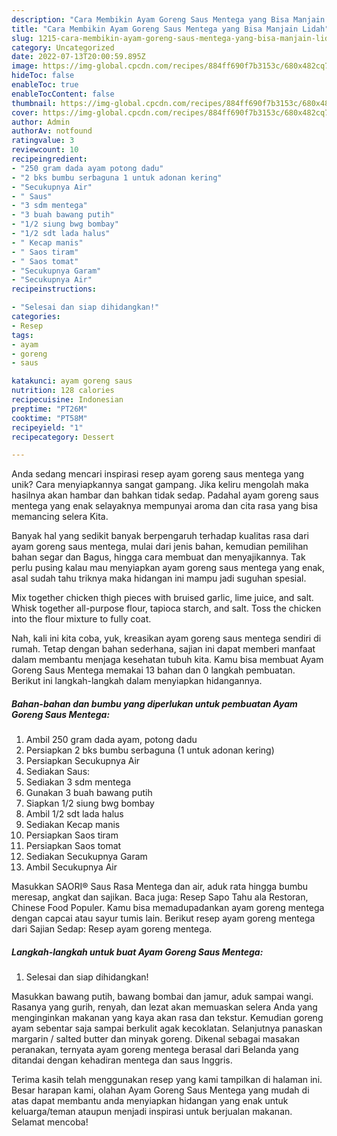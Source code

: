 ```yaml
---
description: "Cara Membikin Ayam Goreng Saus Mentega yang Bisa Manjain Lidah"
title: "Cara Membikin Ayam Goreng Saus Mentega yang Bisa Manjain Lidah"
slug: 1215-cara-membikin-ayam-goreng-saus-mentega-yang-bisa-manjain-lidah
category: Uncategorized
date: 2022-07-13T20:00:59.895Z
image: https://img-global.cpcdn.com/recipes/884ff690f7b3153c/680x482cq70/ayam-goreng-saus-mentega-foto-resep-utama.jpg
hideToc: false
enableToc: true
enableTocContent: false
thumbnail: https://img-global.cpcdn.com/recipes/884ff690f7b3153c/680x482cq70/ayam-goreng-saus-mentega-foto-resep-utama.jpg
cover: https://img-global.cpcdn.com/recipes/884ff690f7b3153c/680x482cq70/ayam-goreng-saus-mentega-foto-resep-utama.jpg
author: Admin
authorAv: notfound
ratingvalue: 3
reviewcount: 10
recipeingredient:
- "250 gram dada ayam potong dadu"
- "2 bks bumbu serbaguna 1 untuk adonan kering"
- "Secukupnya Air"
- " Saus"
- "3 sdm mentega"
- "3 buah bawang putih"
- "1/2 siung bwg bombay"
- "1/2 sdt lada halus"
- " Kecap manis"
- " Saos tiram"
- " Saos tomat"
- "Secukupnya Garam"
- "Secukupnya Air"
recipeinstructions:

- "Selesai dan siap dihidangkan!"
categories:
- Resep
tags:
- ayam
- goreng
- saus

katakunci: ayam goreng saus 
nutrition: 128 calories
recipecuisine: Indonesian
preptime: "PT26M"
cooktime: "PT58M"
recipeyield: "1"
recipecategory: Dessert

---
```





Anda sedang mencari inspirasi resep ayam goreng saus mentega yang unik? Cara menyiapkannya sangat gampang. Jika keliru mengolah maka hasilnya akan hambar dan bahkan tidak sedap. Padahal ayam goreng saus mentega yang enak selayaknya mempunyai aroma dan cita rasa yang bisa memancing selera Kita.





Banyak hal yang sedikit banyak berpengaruh terhadap kualitas rasa dari ayam goreng saus mentega, mulai dari jenis bahan, kemudian pemilihan bahan segar dan Bagus, hingga cara membuat dan menyajikannya. Tak perlu pusing kalau mau menyiapkan ayam goreng saus mentega yang enak,      asal sudah tahu triknya maka hidangan ini mampu jadi suguhan spesial.














Mix together chicken thigh pieces with bruised garlic, lime juice, and salt. Whisk together all-purpose flour, tapioca starch, and salt. Toss the chicken into the flour mixture to fully coat.






Nah, kali ini kita coba, yuk, kreasikan ayam goreng saus mentega sendiri di rumah. Tetap dengan bahan sederhana, sajian ini dapat memberi manfaat dalam membantu menjaga kesehatan tubuh kita. Kamu bisa membuat Ayam Goreng Saus Mentega memakai 13 bahan dan 0 langkah pembuatan. Berikut ini langkah-langkah dalam menyiapkan hidangannya.

<!--inarticleads1-->

##### Bahan-bahan dan bumbu yang diperlukan untuk pembuatan Ayam Goreng Saus Mentega:

1. Ambil 250 gram dada ayam, potong dadu
1. Persiapkan 2 bks bumbu serbaguna (1 untuk adonan kering)
1. Persiapkan Secukupnya Air
1. Sediakan  Saus:
1. Sediakan 3 sdm mentega
1. Gunakan 3 buah bawang putih
1. Siapkan 1/2 siung bwg bombay
1. Ambil 1/2 sdt lada halus
1. Sediakan  Kecap manis
1. Persiapkan  Saos tiram
1. Persiapkan  Saos tomat
1. Sediakan Secukupnya Garam
1. Ambil Secukupnya Air


Masukkan SAORI® Saus Rasa Mentega dan air, aduk rata hingga bumbu meresap, angkat dan sajikan. Baca juga: Resep Sapo Tahu ala Restoran, Chinese Food Populer. Kamu bisa memadupadankan ayam goreng mentega dengan capcai atau sayur tumis lain. Berikut resep ayam goreng mentega dari Sajian Sedap: Resep ayam goreng mentega. 

<!--inarticleads2-->

##### Langkah-langkah untuk buat Ayam Goreng Saus Mentega:


1. Selesai dan siap dihidangkan!

Masukkan bawang putih, bawang bombai dan jamur, aduk sampai wangi. Rasanya yang gurih, renyah, dan lezat akan memuaskan selera Anda yang menginginkan makanan yang kaya akan rasa dan tekstur. Kemudian goreng ayam sebentar saja sampai berkulit agak kecoklatan. Selanjutnya panaskan margarin / salted butter dan minyak goreng. Dikenal sebagai masakan peranakan, ternyata ayam goreng mentega berasal dari Belanda yang ditandai dengan kehadiran mentega dan saus Inggris. 

Terima kasih telah menggunakan resep yang kami tampilkan di halaman ini. Besar harapan kami, olahan Ayam Goreng Saus Mentega yang mudah di atas dapat membantu anda menyiapkan hidangan yang enak untuk keluarga/teman ataupun menjadi inspirasi untuk berjualan makanan. Selamat mencoba!
